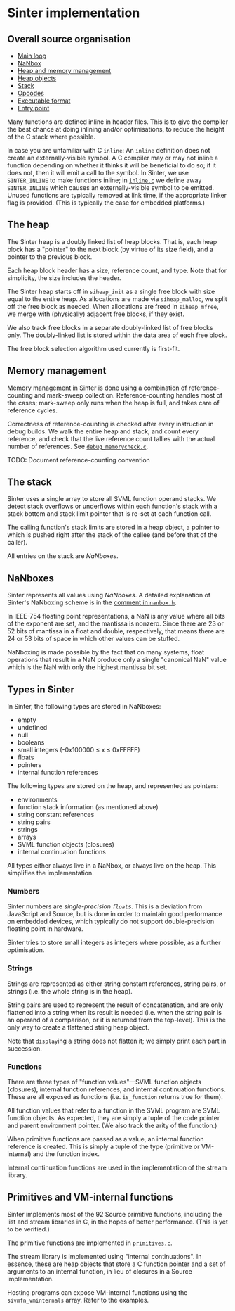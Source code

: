 # Sinter implementation

## Overall source organisation

- [Main loop](../src/vm.c)
- [NaNbox](../include/sinter/nanbox.h)
- [Heap and memory management](../include/sinter/heap.h)
- [Heap objects](../include/sinter/heap_obj.h)
- [Stack](../include/sinter/stack.h)
- [Opcodes](../include/sinter/opcode.h)
- [Executable format](../include/sinter/program.h)
- [Entry point](../src/main.c)

Many functions are defined inline in header files. This is to give the compiler
the best chance at doing inlining and/or optimisations, to reduce the height
of the C stack where possible.

In case you are unfamiliar with C `inline`: An `inline` definition does not
create an externally-visible symbol. A C compiler may or may not inline a function
depending on whether it thinks it will be beneficial to do so; if it does not,
then it will emit a call to the symbol. In Sinter, we use `SINTER_INLINE` to make
functions inline; in [`inline.c`](../src/inline.c) we define away `SINTER_INLINE`
which causes an externally-visible symbol to be emitted. Unused functions are
typically removed at link time, if the appropriate linker flag is provided. (This
is typically the case for embedded platforms.)

## The heap

The Sinter heap is a doubly linked list of heap blocks. That is, each heap block
has a "pointer" to the next block (by virtue of its size field), and a pointer to
the previous block.

Each heap block header has a size, reference count, and type. Note that for
simplicity, the size includes the header.

The Sinter heap starts off in `siheap_init` as a single free block with size equal
to the entire heap. As allocations are made via `siheap_malloc`, we split off the
free block as needed. When allocations are freed in `siheap_mfree`, we merge with
(physically) adjacent free blocks, if they exist.

We also track free blocks in a separate doubly-linked list of free blocks only.
The doubly-linked list is stored within the data area of each free block.

The free block selection algorithm used currently is first-fit.

## Memory management

Memory management in Sinter is done using a combination of reference-counting
and mark-sweep collection. Reference-counting handles most of the cases; mark-sweep
only runs when the heap is full, and takes care of reference cycles.

Correctness of reference-counting is checked after every instruction in debug builds.
We walk the entire heap and stack, and count every reference, and check that the
live reference count tallies with the actual number of references.
See [`debug_memorycheck.c`](../src/debug_memorycheck.c).

TODO: Document reference-counting convention

## The stack

Sinter uses a single array to store all SVML function operand stacks. We detect
stack overflows or underflows within each function's stack with a stack bottom
and stack limit pointer that is re-set at each function call.

The calling function's stack limits are stored in a heap object, a pointer to which
is pushed right after the stack of the callee (and before that of the caller).

All entries on the stack are _NaNboxes_.

## NaNboxes

Sinter represents all values using _NaNboxes_. A detailed explanation of Sinter's
NaNboxing scheme is in the [comment in `nanbox.h`](../include/sinter/nanbox.h).

In IEEE-754 floating point representations, a NaN is any value where all bits of
the exponent are set, and the mantissa is nonzero. Since there are 23 or 52 bits
of mantissa in a float and double, respectively, that means there are 24 or 53 bits
of space in which other values can be stuffed.

NaNboxing is made possible by the fact that on many systems, float operations that
result in a NaN produce only a single "canonical NaN" value which is the NaN with
only the highest mantissa bit set.

## Types in Sinter

In Sinter, the following types are stored in NaNboxes:

- empty
- undefined
- null
- booleans
- small integers (-0x100000 &le; x &le; 0xFFFFF)
- floats
- pointers
- internal function references

The following types are stored on the heap, and represented as pointers:

- environments
- function stack information (as mentioned above)
- string constant references
- string pairs
- strings
- arrays
- SVML function objects (closures)
- internal continuation functions

All types either always live in a NaNbox, or always live on the heap. This simplifies
the implementation.

### Numbers

Sinter numbers are *single-precision `float`s*. This is a deviation from JavaScript
and Source, but is done in order to maintain good performance on embedded devices,
which typically do not support double-precision floating point in hardware.

Sinter tries to store small integers as integers where possible, as a further
optimisation.

### Strings

Strings are represented as either string constant references, string pairs,
or strings (i.e. the whole string is in the heap).

String pairs are used to represent the result of concatenation, and are only
flattened into a string when its result is needed (i.e. when the string pair is
an operand of a comparison, or it is returned from the top-level). This is the
only way to create a flattened string heap object.

Note that `display`ing a string does not flatten it; we simply print each part
in succession.

### Functions

There are three types of "function values"&mdash;SVML function objects (closures),
internal function references, and internal continuation functions. These are
all exposed as functions (i.e. `is_function` returns true for them).

All function values that refer to a function in the SVML program are SVML function
objects. As expected, they are simply a tuple of the code pointer and parent
environment pointer. (We also track the arity of the function.)

When primitive functions are passed as a value, an internal function reference
is created. This is simply a tuple of the type (primitive or VM-internal) and
the function index.

Internal continuation functions are used in the implementation of the stream
library.

## Primitives and VM-internal functions

Sinter implements most of the 92 Source primitive functions, including the list
and stream libraries in C, in the hopes of better performance. (This is yet to be
verified.)

The primitive functions are implemented in [`primitives.c`](../src/primitives.c).

The stream library is implemented using "internal continuations". In essence,
these are heap objects that store a C function pointer and a set of arguments
to an internal function, in lieu of closures in a Source implementation.

Hosting programs can expose VM-internal functions using the `sivmfn_vminternals`
array. Refer to the examples.
